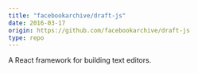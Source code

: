 ```yaml
---
title: "facebookarchive/draft-js"
date: 2016-03-17
origin: https://github.com/facebookarchive/draft-js
type: repo
---
```


A React framework for building text editors.